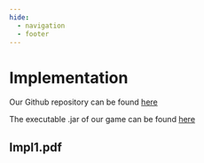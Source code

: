 ```yaml
---
hide:
  - navigation
  - footer
---
```


# Implementation

Our Github repository can be found [here](https://github.com/CatepillaDevelopment/PiazzaPanic)

The executable .jar of our game can be found [here](../files/Game.jar)

## Impl1.pdf

<object data="../pdf/Impl1.pdf" type="application/pdf" width="100%" height="500">
</object>